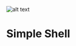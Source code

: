 ![alt text](https://github.com/juanesart/simple_shell/img/master/Blue_Shell.png?raw=true)
# Simple Shell